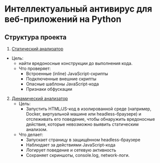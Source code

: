﻿# Интеллектуальный антивирус для веб-приложений на Python

## Структура проекта

1.  [Статический анализатор](https://github.com/smirkinhd/PythonAnalyzer/tree/main/static_analyzer) 
   - Цель: 
     - найти вредоносные конструкции до выполнения кода.
     - Что проверяет:
       - Встроенные (inline) JavaScript-скрипты
       - Подключенные внешние скрипты
       - Опасные шаблоны JavaScript-кода
       - Признаки обфускации
2. [Динамический анализатор](https://github.com/smirkinhd/PythonAnalyzer/tree/main/dynamic_analyzer)
   - Цель:
     - Запустить HTML/JS-код в изолированной среде (например, Docker, виртуальной машине или headless-браузере) и отслеживать его поведение, чтобы обнаружить вредоносные действия, которые невозможно выявить статическим анализом.
   - Что делает:
     - Запускает страницу в защищённом headless-браузере
     - Наблюдает за действиями JavaScript-кода
     - Логирует поведение и сетевую активность
     - Сохраняет скриншоты, console.log, network-логи.
